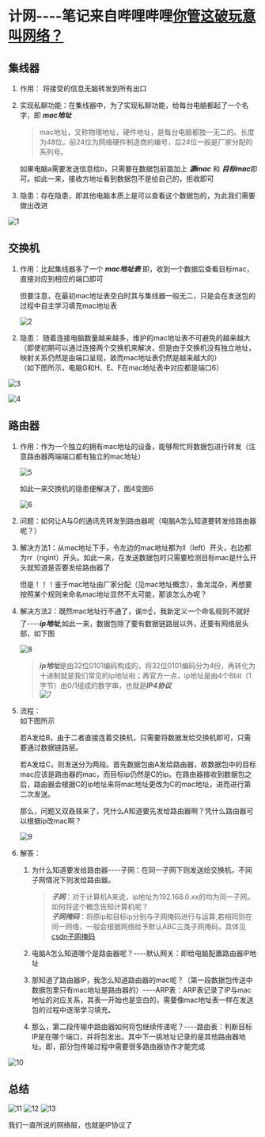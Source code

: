 # 计网----笔记来自哔哩哔哩[你管这破玩意叫网络？](https://www.bilibili.com/video/BV17x6hYZEzJ/?spm_id_from=333.1391.0.0)  

## 集线器

1. 作用： 将接受的信息无脑转发到所有出口

2. 实现私聊功能：在集线器中，为了实现私聊功能，给每台电脑都起了一个名字，即 ***mac地址***

    > mac地址，又称物理地址，硬件地址，是每台电脑都独一无二的。长度为48位，前24位为网络硬件制造商的编号，后24位一般是厂家分配的系列号。

    如果电脑a需要发送信息给b，只需要在数据包前面加上 ***源mac*** 和 ***目标mac***即可。如此一来，接收方地址看到数据包不是给自己的，拒收即可
  
3. 隐患：存在隐患，即其他电脑本质上是可以查看这个数据包的，为此我们需要做出改进  

![1](pic\数据包.png)  

## 交换机

1. 作用：比起集线器多了一个 ***mac地址表***  即，收到一个数据后查看目标mac，直接对应到相应的端口即可  

    但要注意，在最初mac地址表空白时其与集线器一般无二，只是会在发送包的过程中自主学习填充mac地址表  

    ![2](pic\mac地址表.png)  

2. 隐患：  随着连接电脑数量越来越多，维护的mac地址表不可避免的越来越大（即使初期可以通过连接两个交换机来解决，但是由于交换机没有独立地址，映射关系仍然是由端口呈现，故而mac地址表仍然是越来越大的）  
（如下图所示，电脑G和H、E、F在mac地址表中对应都是端口6）  

![3](pic\交换机链接图.png)  

![4](pic\交换机端口映射表.png)  
  
## 路由器

1. 作用：作为一个独立的拥有mac地址的设备，能够帮忙将数据包进行转发（注意路由器两端端口都有独立的mac地址）  

    ![5](pic\路由器.png)  

    如此一来交换机的隐患便解决了，图4变图6  

    ![6](pic\交换机改良.png)  

2. 问题：如何让A与G的通讯先转发到路由器呢（电脑A怎么知道要转发给路由器呢？）  

3. 解决方法1：从mac地址下手，令左边的mac地址都为ll（left）开头，右边都为rr（rigint）开头。如此一来，在发送数据包时只需要检测目标mac是什么开头就知道是否要发给路由器了

    但是！！！鉴于mac地址由厂家分配（见mac地址概念），鱼龙混杂，再想要按照某个规则来命名mac地址显然不太可能，那该怎么办呢？

4. 解决方法2：既然mac地址行不通了，诶🤓☝，我新定义一个命名规则不就好了----***ip地址***,如此一来，数据包除了要有数据链路层以外，还要有网络层头部，如下图

    ![8](pic\数据包2.png)

    > ***ip地址***是由32位0101编码构成的，将32位0101编码分为4份，再转化为十进制就是我们常见的ip地址啦；再官方一点，ip地址是由4个8bit（1字节）由0/1组成的数字串，也就是***IP4协议***  
    > ![7](pic\ip.png)  

5. 流程：  
   如下图所示

   若A发给B，由于二者直接连着交换机，只需要将数据发给交换机即可，只需要通过数据链路层。

   若A发给C，则发送分为两段。首先数据包由A发给路由器，故数据包中的目标mac应该是路由器的mac，而目标ip仍然是C的ip。在路由器接收到数据包之后，路由器会根据C的ip地址来将mac地址更改为C的mac地址，进而进行第二次发送。

   那么，问题又双叒叕来了，凭什么A知道要先发给路由器啊？凭什么路由器可以根据ip改mac啊？

    ![9](pic\流程.png)  

6. 解答：

    1. 为什么知道要发给路由器----子网：在同一子网下则发送给交换机，不同子网情况下则发给路由器。

        > ***子网***：对于计算机A来说，ip地址为192.168.0.xx的均为同一子网。如何将这个概念告知计算机呢？  
        > ***子网掩码***：将原ip和目标ip分别与子网掩码进行与运算,若相同则在同一网络，一般会根据网络给予默认ABC三类子网掩码，具体见[csdn子网掩码](https://blog.csdn.net/qq_41207757/article/details/107839099)

    2. 电脑A怎么知道哪个是路由器呢？----默认网关：即给电脑配置路由器IP地址

    3. 那知道了路由器IP，我怎么知道路由器的mac呢？（第一段数据包传送中数据包里只有mac地址是路由器的）----ARP表：ARP表记录了IP与mac地址的对应关系，其表一开始也是空白的，需要像mac地址表一样在发送包的过程中逐渐学习填充。

    4. 那么，第二段传输中路由器如何将包继续传递呢？----路由表：判断目标IP是在哪个端口，并将包发出。其中下一挑地址记录的是其他路由器地址。即，部分包传输过程中需要很多路由器协作才能完成

![10](pic\路由表.png)  

## 总结

![11](pic\电脑视角.png)
![12](pic\交换机视角.png)
![13](pc\路由器视角.png)

我们一直所说的网络层，也就是IP协议了
